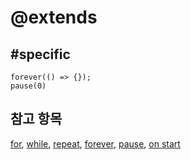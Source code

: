 # @extends

## #specific

```cards
forever(() => {});
pause(0)
```

## 참고 항목

[for](/blocks/loops/for), [while](/blocks/loops/while), [repeat](/blocks/loops/repeat), [forever](/reference/loops/forever), [pause](/reference/loops/pause), [on start](/blocks/on-start)